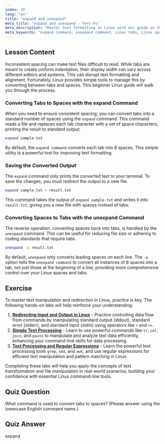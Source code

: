 ```yaml
---
index: 10
lang: "en"
title: "expand and unexpand"
meta_title: "expand and unexpand - Text-Fu"
meta_description: "Master text formatting in Linux with our guide on the expand and unexpand commands. Learn how to convert tabs to spaces and spaces back to tabs for consistent file layouts."
meta_keywords: "expand command, unexpand command, Linux tabs, Linux spaces, text formatting, Linux tutorial, beginner Linux, Linux guide"
---
```


## Lesson Content

Inconsistent spacing can make text files difficult to read. While tabs are meant to create uniform indentation, their display width can vary across different editors and systems. This can disrupt text formatting and alignment. Fortunately, Linux provides simple tools to manage this by converting between tabs and spaces. This beginner Linux guide will walk you through the process.

### Converting Tabs to Spaces with the expand Command

When you need to ensure consistent spacing, you can convert tabs into a standard number of spaces using the `expand` command. This command reads a file and replaces each tab character with a set of space characters, printing the result to standard output.

```bash
expand sample.txt
```

By default, the `expand command` converts each tab into 8 spaces. This simple utility is a powerful tool for improving text formatting.

### Saving the Converted Output

The `expand` command only prints the converted text to your terminal. To save the changes, you must redirect the output to a new file.

```bash
expand sample.txt > result.txt
```

This command takes the output of `expand sample.txt` and writes it into `result.txt`, giving you a new file with spaces instead of tabs.

### Converting Spaces to Tabs with the unexpand Command

The reverse operation, converting spaces back into tabs, is handled by the `unexpand` command. This can be useful for reducing file size or adhering to coding standards that require tabs.

```bash
unexpand -a result.txt
```

By default, `unexpand` only converts leading spaces on each line. The `-a` option tells the `unexpand command` to convert all instances of 8 spaces into a tab, not just those at the beginning of a line, providing more comprehensive control over your Linux spaces and tabs.

## Exercise

To master text manipulation and redirection in Linux, practice is key. The following hands-on labs will help reinforce your understanding:

1. **[Redirecting Input and Output in Linux](https://labex.io/labs/comptia-redirecting-input-and-output-in-linux-590840)** - Practice controlling data flow from commands by manipulating standard output (stdout), standard error (stderr), and standard input (stdin) using operators like `>` and `>>`.
2. **[Simple Text Processing](https://labex.io/labs/linux-simple-text-processing-18004)** - Learn to use powerful commands like `tr`, `col`, `join`, and `paste` to manipulate and analyze text data efficiently, enhancing your command-line skills for data processing.
3. **[Text Processing and Regular Expressions](https://labex.io/labs/linux-text-processing-and-regular-expressions-18003)** - Learn the powerful text processing tools `grep`, `sed`, and `awk`, and use regular expressions for efficient text manipulation and pattern matching in Linux.

Completing these labs will help you apply the concepts of text transformation and file manipulation in real-world scenarios, building your confidence with essential Linux command-line tools.

## Quiz Question

What command is used to convert tabs to spaces? (Please answer using the lowercase English command name.)

## Quiz Answer

expand
